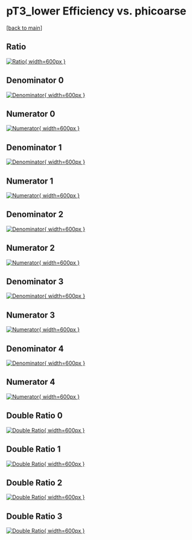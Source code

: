 # pT3_lower Efficiency vs. phicoarse

[[back to main](./)]



## Ratio

[![Ratio](../mtv/var/pT3_lower_loweta_211_1_eff_phicoarse.png){ width=600px }](../mtv/var/pT3_lower_loweta_211_1_eff_phicoarse.pdf)

## Denominator 0

[![Denominator](../mtv/den/pT3_lower_loweta_211_1_eff_phicoarse_den0.png){ width=600px }](../mtv/den/pT3_lower_loweta_211_1_eff_phicoarse_den0.pdf)

## Numerator 0

[![Numerator](../mtv/num/pT3_lower_loweta_211_1_eff_phicoarse_num0.png){ width=600px }](../mtv/num/pT3_lower_loweta_211_1_eff_phicoarse_num0.pdf)

## Denominator 1

[![Denominator](../mtv/den/pT3_lower_loweta_211_1_eff_phicoarse_den1.png){ width=600px }](../mtv/den/pT3_lower_loweta_211_1_eff_phicoarse_den1.pdf)

## Numerator 1

[![Numerator](../mtv/num/pT3_lower_loweta_211_1_eff_phicoarse_num1.png){ width=600px }](../mtv/num/pT3_lower_loweta_211_1_eff_phicoarse_num1.pdf)

## Denominator 2

[![Denominator](../mtv/den/pT3_lower_loweta_211_1_eff_phicoarse_den2.png){ width=600px }](../mtv/den/pT3_lower_loweta_211_1_eff_phicoarse_den2.pdf)

## Numerator 2

[![Numerator](../mtv/num/pT3_lower_loweta_211_1_eff_phicoarse_num2.png){ width=600px }](../mtv/num/pT3_lower_loweta_211_1_eff_phicoarse_num2.pdf)

## Denominator 3

[![Denominator](../mtv/den/pT3_lower_loweta_211_1_eff_phicoarse_den3.png){ width=600px }](../mtv/den/pT3_lower_loweta_211_1_eff_phicoarse_den3.pdf)

## Numerator 3

[![Numerator](../mtv/num/pT3_lower_loweta_211_1_eff_phicoarse_num3.png){ width=600px }](../mtv/num/pT3_lower_loweta_211_1_eff_phicoarse_num3.pdf)

## Denominator 4

[![Denominator](../mtv/den/pT3_lower_loweta_211_1_eff_phicoarse_den4.png){ width=600px }](../mtv/den/pT3_lower_loweta_211_1_eff_phicoarse_den4.pdf)

## Numerator 4

[![Numerator](../mtv/num/pT3_lower_loweta_211_1_eff_phicoarse_num4.png){ width=600px }](../mtv/num/pT3_lower_loweta_211_1_eff_phicoarse_num4.pdf)

## Double Ratio 0

[![Double Ratio](../mtv/ratio/pT3_lower_loweta_211_1_eff_phicoarse_ratio0.png){ width=600px }](../mtv/ratio/pT3_lower_loweta_211_1_eff_phicoarse_ratio0.pdf)

## Double Ratio 1

[![Double Ratio](../mtv/ratio/pT3_lower_loweta_211_1_eff_phicoarse_ratio1.png){ width=600px }](../mtv/ratio/pT3_lower_loweta_211_1_eff_phicoarse_ratio1.pdf)

## Double Ratio 2

[![Double Ratio](../mtv/ratio/pT3_lower_loweta_211_1_eff_phicoarse_ratio2.png){ width=600px }](../mtv/ratio/pT3_lower_loweta_211_1_eff_phicoarse_ratio2.pdf)

## Double Ratio 3

[![Double Ratio](../mtv/ratio/pT3_lower_loweta_211_1_eff_phicoarse_ratio3.png){ width=600px }](../mtv/ratio/pT3_lower_loweta_211_1_eff_phicoarse_ratio3.pdf)

